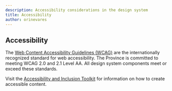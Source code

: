 ```yaml
---
description: Accessibility considerations in the design system
title: Accessibility
author: orinevares
---
```


## Accessibility

The [Web Content Accessibility Guidelines (WCAG)](https://www.w3.org/TR/WCAG20/) are the internationally recognized standard for web accessibility. The Province is committed to meeting WCAG 2.0 and 2.1 Level AA. All design system components meet or exceed these standards.

Visit the [Accessibility and Inclusion Toolkit](https://www2.gov.bc.ca/gov/content?id=5D5C4759BC7E494AB9E8EDB7AD3D3D78) 
for information on how to create accessible content.
